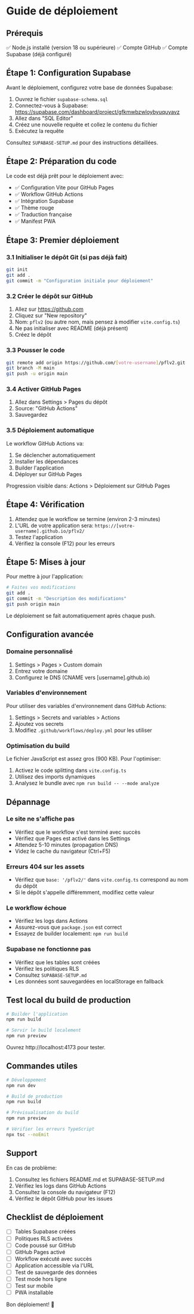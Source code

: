 # Guide de déploiement

## Prérequis

✅ Node.js installé (version 18 ou supérieure)
✅ Compte GitHub
✅ Compte Supabase (déjà configuré)

## Étape 1: Configuration Supabase

Avant le déploiement, configurez votre base de données Supabase:

1. Ouvrez le fichier `supabase-schema.sql`
2. Connectez-vous à Supabase: https://supabase.com/dashboard/project/gfkmwbzwloybyuquyavz
3. Allez dans "SQL Editor"
4. Créez une nouvelle requête et collez le contenu du fichier
5. Exécutez la requête

Consultez `SUPABASE-SETUP.md` pour des instructions détaillées.

## Étape 2: Préparation du code

Le code est déjà prêt pour le déploiement avec:
- ✅ Configuration Vite pour GitHub Pages
- ✅ Workflow GitHub Actions
- ✅ Intégration Supabase
- ✅ Thème rouge
- ✅ Traduction française
- ✅ Manifest PWA

## Étape 3: Premier déploiement

### 3.1 Initialiser le dépôt Git (si pas déjà fait)

```bash
git init
git add .
git commit -m "Configuration initiale pour déploiement"
```

### 3.2 Créer le dépôt sur GitHub

1. Allez sur https://github.com
2. Cliquez sur "New repository"
3. Nom: `pflv2` (ou autre nom, mais pensez à modifier `vite.config.ts`)
4. Ne pas initialiser avec README (déjà présent)
5. Créez le dépôt

### 3.3 Pousser le code

```bash
git remote add origin https://github.com/[votre-username]/pflv2.git
git branch -M main
git push -u origin main
```

### 3.4 Activer GitHub Pages

1. Allez dans Settings > Pages du dépôt
2. Source: "GitHub Actions"
3. Sauvegardez

### 3.5 Déploiement automatique

Le workflow GitHub Actions va:
1. Se déclencher automatiquement
2. Installer les dépendances
3. Builder l'application
4. Déployer sur GitHub Pages

Progression visible dans: Actions > Déploiement sur GitHub Pages

## Étape 4: Vérification

1. Attendez que le workflow se termine (environ 2-3 minutes)
2. L'URL de votre application sera: `https://[votre-username].github.io/pflv2/`
3. Testez l'application
4. Vérifiez la console (F12) pour les erreurs

## Étape 5: Mises à jour

Pour mettre à jour l'application:

```bash
# Faites vos modifications
git add .
git commit -m "Description des modifications"
git push origin main
```

Le déploiement se fait automatiquement après chaque push.

## Configuration avancée

### Domaine personnalisé

1. Settings > Pages > Custom domain
2. Entrez votre domaine
3. Configurez le DNS (CNAME vers [username].github.io)

### Variables d'environnement

Pour utiliser des variables d'environnement dans GitHub Actions:

1. Settings > Secrets and variables > Actions
2. Ajoutez vos secrets
3. Modifiez `.github/workflows/deploy.yml` pour les utiliser

### Optimisation du build

Le fichier JavaScript est assez gros (900 KB). Pour l'optimiser:

1. Activez le code splitting dans `vite.config.ts`
2. Utilisez des imports dynamiques
3. Analysez le bundle avec `npm run build -- --mode analyze`

## Dépannage

### Le site ne s'affiche pas

- Vérifiez que le workflow s'est terminé avec succès
- Vérifiez que Pages est activé dans les Settings
- Attendez 5-10 minutes (propagation DNS)
- Videz le cache du navigateur (Ctrl+F5)

### Erreurs 404 sur les assets

- Vérifiez que `base: '/pflv2/'` dans `vite.config.ts` correspond au nom du dépôt
- Si le dépôt s'appelle différemment, modifiez cette valeur

### Le workflow échoue

- Vérifiez les logs dans Actions
- Assurez-vous que `package.json` est correct
- Essayez de builder localement: `npm run build`

### Supabase ne fonctionne pas

- Vérifiez que les tables sont créées
- Vérifiez les politiques RLS
- Consultez `SUPABASE-SETUP.md`
- Les données sont sauvegardées en localStorage en fallback

## Test local du build de production

```bash
# Builder l'application
npm run build

# Servir le build localement
npm run preview
```

Ouvrez http://localhost:4173 pour tester.

## Commandes utiles

```bash
# Développement
npm run dev

# Build de production
npm run build

# Prévisualisation du build
npm run preview

# Vérifier les erreurs TypeScript
npx tsc --noEmit
```

## Support

En cas de problème:
1. Consultez les fichiers README.md et SUPABASE-SETUP.md
2. Vérifiez les logs dans GitHub Actions
3. Consultez la console du navigateur (F12)
4. Vérifiez le dépôt GitHub pour les issues

## Checklist de déploiement

- [ ] Tables Supabase créées
- [ ] Politiques RLS activées
- [ ] Code poussé sur GitHub
- [ ] GitHub Pages activé
- [ ] Workflow exécuté avec succès
- [ ] Application accessible via l'URL
- [ ] Test de sauvegarde des données
- [ ] Test mode hors ligne
- [ ] Test sur mobile
- [ ] PWA installable

Bon déploiement! 🚀
